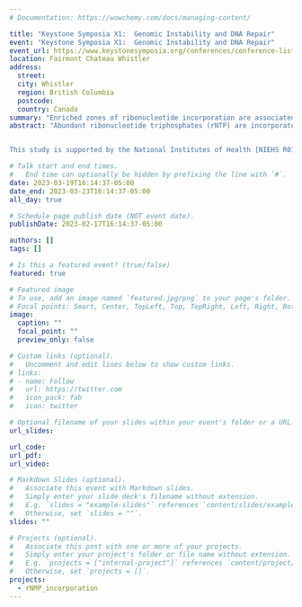 ```yaml
---
# Documentation: https://wowchemy.com/docs/managing-content/

title: "Keystone Symposia X1:  Genomic Instability and DNA Repair"
event: "Keystone Symposia X1:  Genomic Instability and DNA Repair"
event_url: https://www.keystonesymposia.org/conferences/conference-listing/meeting?eventid=6928
location: Fairmont Chateau Whistler
address:
  street:
  city: Whistler
  region: British Columbia
  postcode:
  country: Canada
summary: "Enriched zones of ribonucleotide incorporation are associated with DNA replication and coding sequences in human mitochondrial DNA"
abstract: "Abundant ribonucleotide triphosphates (rNTP) are incorporated into DNA by DNA polymerases in the form of ribonucleoside monophosphates (rNMPs), which is a widespread phenomenon in nature. The incorporated rNMPs in DNA lead to DNA structural change, genome instability, and are associated with human diseases including Aicardi Goutieres syndrome and different types of cancer. In human mitochondrial DNA (hmtDNA), rNMPs are abundant due to the lack of the ribonucleotide excision repair pathway. The rNMP distribution, characteristics, hotspots, and preferred patterns in mtDNA of various human cell types remain to be discovered. In this study, we utilized the ribose-seq technique to capture rNMPs incorporated in the mtDNA of six different human cell types. We aligned the rNMPs to single-nucleotide coordinates in the hmtDNA reference genome using the Ribose-Map bioinformatics toolkit and performed analysis on the rNMP distribution, characteristics, hotspots, preferred patterns, and association with hmtDNA replication sites and genes. We also compared the sequence characteristics of rNTPs incorporated in hmtDNA with those found in yeast mtDNA. We found marked rNTP-incorporation preference on the light strand of hmtDNA in most cell types, but not in the liver tissue cells, which have the opposite strand preference on the heavy strand. We uncovered rNTP-enriched zones (REZs) in hmtDNA, and identified several conserved REZs across the different cell types, despite the ribonuclease-H genotype and the DNA fragmentation methods. Interestingly, we found three REZs in the hmtDNA replication control region. These REZs may affect the replication of hmtDNA by impairing the binding activity of hmtDNA polymerase Pol γ and helicase TWINKLE. Conserved REZs were also present in yeast mtDNA, suggesting that rNTP incorporation is not only far from being a random process but also related to structural and/or functional features of the mtDNA genomes. Furthermore, we located rNMP hotspots in hmtDNA of the different cell types and studied their features. We unveiled the association between rNTP-incorporation frequency and gene size. The longer coding sequences have a significantly higher rNTP-incorporation frequency at each of their nucleotides. While the composition of the incorporated rNMPs varied among the different cell types, by examining the genomic context of rNTP-incorporation sites, we detected common rNMP-incorporation patterns in hmtDNA. The genomic contexts of rNMPs found in hmtDNA were distinct from those found in yeast mtDNA, highlighting a unique signature of rNTP incorporation by hmtDNA Pol γ.


This study is supported by the National Institutes of Health [NIEHS R01 ES026243] and the Howard Hughes Medical Institute Faculty Scholars Award [HHMI 55108574] to Dr. Francesca Storici."

# Talk start and end times.
#   End time can optionally be hidden by prefixing the line with `#`.
date: 2023-03-19T16:14:37-05:00
date_end: 2023-03-23T16:14:37-05:00
all_day: true

# Schedule page publish date (NOT event date).
publishDate: 2023-02-17T16:14:37-05:00

authors: []
tags: []

# Is this a featured event? (true/false)
featured: true

# Featured image
# To use, add an image named `featured.jpg/png` to your page's folder. 
# Focal points: Smart, Center, TopLeft, Top, TopRight, Left, Right, BottomLeft, Bottom, BottomRight.
image:
  caption: ""
  focal_point: ""
  preview_only: false

# Custom links (optional).
#   Uncomment and edit lines below to show custom links.
# links:
# - name: Follow
#   url: https://twitter.com
#   icon_pack: fab
#   icon: twitter

# Optional filename of your slides within your event's folder or a URL.
url_slides:

url_code:
url_pdf:
url_video:

# Markdown Slides (optional).
#   Associate this event with Markdown slides.
#   Simply enter your slide deck's filename without extension.
#   E.g. `slides = "example-slides"` references `content/slides/example-slides.md`.
#   Otherwise, set `slides = ""`.
slides: ""

# Projects (optional).
#   Associate this post with one or more of your projects.
#   Simply enter your project's folder or file name without extension.
#   E.g. `projects = ["internal-project"]` references `content/project/deep-learning/index.md`.
#   Otherwise, set `projects = []`.
projects:
  - rNMP_incorporation
---
```

